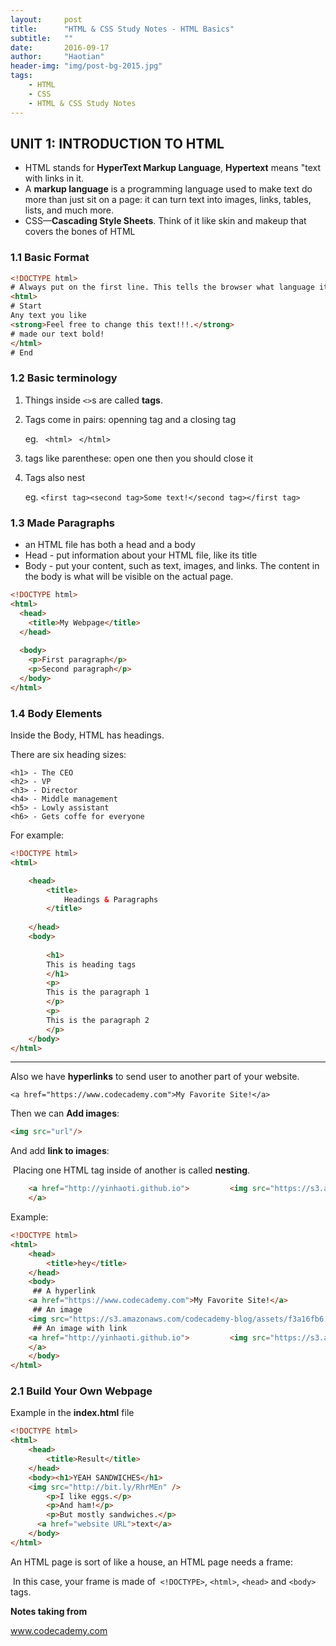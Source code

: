 ```yaml
---
layout:     post
title:      "HTML & CSS Study Notes - HTML Basics"
subtitle:   ""
date:       2016-09-17
author:     "Haotian"
header-img: "img/post-bg-2015.jpg"
tags:
    - HTML
    - CSS
    - HTML & CSS Study Notes
---
```


## UNIT 1: INTRODUCTION TO HTML

* HTML stands for **HyperText Markup Language**, **Hypertext** means "text with links in it.
* A **markup language** is a programming language used to make text do more than just sit on a page: it can turn text into images, links, tables, lists, and much more.
* CSS—**Cascading Style Sheets**. Think of it like skin and makeup that covers the bones of HTML

### 1.1 Basic Format

```html
<!DOCTYPE html> 
# Always put on the first line. This tells the browser what language it's reading (in this case, HTML).
<html> 
# Start 
Any text you like
<strong>Feel free to change this text!!!.</strong> 
# made our text bold!
</html> 
# End

```

### 1.2 Basic terminology

1. Things inside `<>`s are called **tags**.

2. Tags come in pairs: openning tag and a closing tag

   eg.  ``` <html>```   ``` </html>```

3. tags like parenthese: open one then you should close it

4. Tags also nest

    eg. ```<first tag><second tag>Some text!</second tag></first tag>```

### 1.3 Made Paragraphs

* an HTML file has both a head and a body
* Head - put information about your HTML file, like its title
* Body - put your content, such as text, images, and links. The content in the body is what will be visible on the actual page.

```html
<!DOCTYPE html>
<html>
  <head>
    <title>My Webpage</title>
  </head>
  
  <body>
    <p>First paragraph</p>
    <p>Second paragraph</p>
  </body>
</html>

```

### 1.4 Body Elements

Inside the Body, HTML has headings. 

There are six heading sizes:

```
<h1> - The CEO
<h2> - VP
<h3> - Director
<h4> - Middle management
<h5> - Lowly assistant
<h6> - Gets coffe for everyone
```

For example:

```html
<!DOCTYPE html>
<html>

	<head>
		<title>
			Headings & Paragraphs
		</title>
		
	</head>
	<body>
		
		<h1>
		This is heading tags
		</h1>
		<p>
		This is the paragraph 1
		</p>
		<p>
		This is the paragraph 2
		</p>
	</body>
</html>
```

-----

Also we have **hyperlinks** to send user to another part of your website.

```<a href="https://www.codecademy.com">My Favorite Site!</a>```

Then we can **Add images**:

```html
<img src="url"/>
```

And add **link to images**:

​	Placing one HTML tag inside of another is called **nesting**.

```html
	<a href="http://yinhaoti.github.io">         <img src="https://s3.amazonaws.com/codecademy-blog/assets/f3a16fb6.jpg" />
	</a>
```

Example:

```html
<!DOCTYPE html>
<html>
	<head>
		<title>hey</title>
	</head>
	<body>
     ## A hyperlink
    <a href="https://www.codecademy.com">My Favorite Site!</a>
     ## An image
	<img src="https://s3.amazonaws.com/codecademy-blog/assets/f3a16fb6.jpg" />
     ## An image with link
	<a href="http://yinhaoti.github.io">         <img src="https://s3.amazonaws.com/codecademy-blog/assets/f3a16fb6.jpg" />
	</a>
	</body>
</html>
```



### 2.1 Build Your Own Webpage

Example in the **index.html** file

```html
<!DOCTYPE html>
<html>
	<head>
		<title>Result</title>
	</head>
	<body><h1>YEAH SANDWICHES</h1>
	<img src="http://bit.ly/RhrMEn" />
		<p>I like eggs.</p>
		<p>And ham!</p>
		<p>But mostly sandwiches.</p>
      <a href="website URL">text</a>
	</body>
</html>
```



An HTML page is sort of like a house, an HTML page needs a frame:

 In this case, your frame is made of``` <!DOCTYPE>```, ```<html>```, ```<head>``` and  ```<body>``` tags.





**Notes taking from** 

www.codecademy.com

